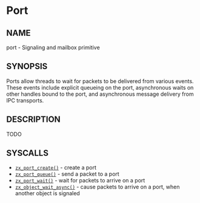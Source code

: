 # Port

## NAME

port - Signaling and mailbox primitive

## SYNOPSIS

Ports allow threads to wait for packets to be delivered from various
events. These events include explicit queueing on the port,
asynchronous waits on other handles bound to the port, and
asynchronous message delivery from IPC transports.

## DESCRIPTION

TODO

## SYSCALLS

 - [`zx_port_create()`] - create a port
 - [`zx_port_queue()`] - send a packet to a port
 - [`zx_port_wait()`] - wait for packets to arrive on a port
 - [`zx_object_wait_async()`] - cause packets to arrive on a port, when another object is signaled

[`zx_port_create()`]: reference/syscalls/port_create.md
[`zx_port_queue()`]: reference/syscalls/port_queue.md
[`zx_port_wait()`]: reference/syscalls/port_wait.md
[`zx_object_wait_async()`]: reference/syscalls/object_wait_async.md
